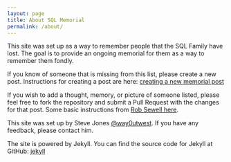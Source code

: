 ```yaml
---
layout: page
title: About SQL Memorial
permalink: /about/
---
```


This site was set up as a way to remember people that the SQL Family have lost. The goal is to provide an ongoing memorial for them as a way to remember them fondly.

If you know of someone that is missing from this list, please create a new post. Instructions for creating a post are here: [creating a new memorial post](/createnewpost.html)

If you wish to add a thought, memory, or picture of someone listed, please feel free to fork the repository and submit a Pull Request with the changes for that post. Some basic instructions from [Rob Sewell here](https://sqldbawithabeard.com/2019/11/29/how-to-fork-a-github-repository-and-contribute-to-an-open-source-project/).

This site was set up by Steve Jones [@way0utwest](https://www.twitter.com/way0utwest). If you have any feedback, please contact him.

The site is powered by Jekyll. You can find the source code for Jekyll at GitHub: [jekyll](https://github.com/jekyll/jekyll)
